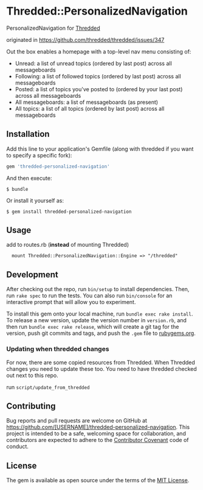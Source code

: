 # Thredded::PersonalizedNavigation

PersonalizedNavigation for [Thredded](http://github.com/thredded/thredded)

originated in https://github.com/thredded/thredded/issues/347

Out the box enables a homepage with a top-level nav menu consisting of:

* Unread: a list of unread topics (ordered by last post) across all messageboards
* Following: a list of followed topics (ordered by last post) across all messageboards
* Posted: a list of topics you've posted to (ordered by your last post) across all messageboards
* All messageboards: a list of messageboards (as present)
* All topics: a list of all topics (ordered by last post) across all messageboards



## Installation

Add this line to your application's Gemfile (along with thredded if you want to specify a specific fork):

```ruby
gem 'thredded-personalized-navigation'
```

And then execute:

    $ bundle

Or install it yourself as:

    $ gem install thredded-personalized-navigation

## Usage

add to routes.rb (**instead** of mounting Thredded)

```
  mount Thredded::PersonalizedNavigation::Engine => "/thredded"
```


## Development

After checking out the repo, run `bin/setup` to install dependencies. Then, run `rake spec` to run the tests. You can also run `bin/console` for an interactive prompt that will allow you to experiment.

To install this gem onto your local machine, run `bundle exec rake install`. To release a new version, update the version number in `version.rb`, and then run `bundle exec rake release`, which will create a git tag for the version, push git commits and tags, and push the `.gem` file to [rubygems.org](https://rubygems.org).

### Updating when thredded changes

For now, there are some copied resources from Thredded. When Thredded changes you need to update these too.
You need to have thredded checked out next to this repo.

run `script/update_from_thredded`

## Contributing

Bug reports and pull requests are welcome on GitHub at https://github.com/[USERNAME]/thredded-personalized-navigation. This project is intended to be a safe, welcoming space for collaboration, and contributors are expected to adhere to the [Contributor Covenant](http://contributor-covenant.org) code of conduct.


## License

The gem is available as open source under the terms of the [MIT License](http://opensource.org/licenses/MIT).

